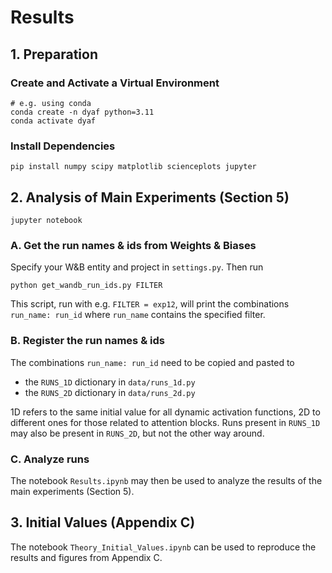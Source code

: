 # Results

## 1. Preparation

### Create and Activate a Virtual Environment

```
# e.g. using conda
conda create -n dyaf python=3.11
conda activate dyaf
```

### Install Dependencies

```
pip install numpy scipy matplotlib scienceplots jupyter
```

## 2. Analysis of Main Experiments (Section 5)

```
jupyter notebook
```

### A. Get the run names & ids from Weights & Biases

Specify your W&B entity and project in `settings.py`. Then run

```
python get_wandb_run_ids.py FILTER
```

This script, run with e.g. `FILTER = exp12`, will print the combinations `run_name: run_id` where `run_name` contains the specified filter.

### B. Register the run names & ids

The combinations `run_name: run_id` need to be copied and pasted to 
- the `RUNS_1D` dictionary in `data/runs_1d.py`
- the `RUNS_2D` dictionary in `data/runs_2d.py`

1D refers to the same initial value for all dynamic activation functions, 2D to different ones for those related to attention blocks. Runs present in `RUNS_1D` may also be present in `RUNS_2D`, but not the other way around.

### C. Analyze runs

The notebook `Results.ipynb` may then be used to analyze the results of the main experiments (Section 5).


## 3. Initial Values (Appendix C)

The notebook `Theory_Initial_Values.ipynb` can be used to reproduce the results and figures from Appendix C.